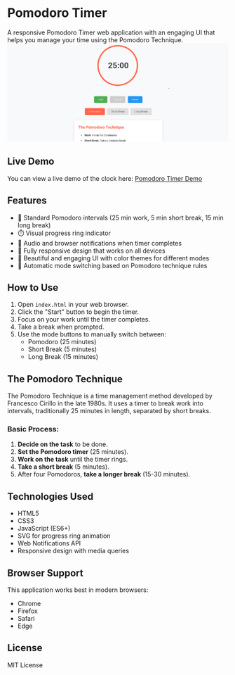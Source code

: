 # Pomodoro Timer

A responsive Pomodoro Timer web application with an engaging UI that helps you manage your time using the Pomodoro Technique.
![Pomodoro Timer Demo](screenshot.png)

## Live Demo

You can view a live demo of the clock here: [Pomodoro Timer Demo](https://sk-ali-hussain.github.io/Pomodoro-Timer/)


## Features

- 🍅 Standard Pomodoro intervals (25 min work, 5 min short break, 15 min long break)
- ⏱️ Visual progress ring indicator
- 🔔 Audio and browser notifications when timer completes
- 📱 Fully responsive design that works on all devices
- 🎨 Beautiful and engaging UI with color themes for different modes
- 🔄 Automatic mode switching based on Pomodoro technique rules

## How to Use

1. Open `index.html` in your web browser.
2. Click the "Start" button to begin the timer.
3. Focus on your work until the timer completes.
4. Take a break when prompted.
5. Use the mode buttons to manually switch between:
   - Pomodoro (25 minutes)
   - Short Break (5 minutes)
   - Long Break (15 minutes)

## The Pomodoro Technique

The Pomodoro Technique is a time management method developed by Francesco Cirillo in the late 1980s. It uses a timer to break work into intervals, traditionally 25 minutes in length, separated by short breaks.

### Basic Process:

1. **Decide on the task** to be done.
2. **Set the Pomodoro timer** (25 minutes).
3. **Work on the task** until the timer rings.
4. **Take a short break** (5 minutes).
5. After four Pomodoros, **take a longer break** (15-30 minutes).

## Technologies Used

- HTML5
- CSS3
- JavaScript (ES6+)
- SVG for progress ring animation
- Web Notifications API
- Responsive design with media queries

## Browser Support

This application works best in modern browsers:
- Chrome
- Firefox
- Safari
- Edge

## License

MIT License 
